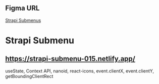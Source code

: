 ## Figma URL

[Strapi Submenus](https://www.figma.com/file/rXeU2gYTyKL2FrYmUNgv4r/Strapi-Submenus?node-id=0%3A1&t=Nx5H36ryj9ArZCI6-1)

# Strapi Submenu

## https://strapi-submenu-015.netlify.app/

useState, Context API, nanoid, react-icons, event.clientX, event.clientY, getBoundingClientRect
